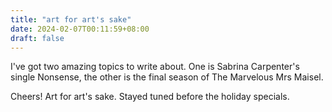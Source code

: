 ```yaml
---
title: "art for art's sake"
date: 2024-02-07T00:11:59+08:00
draft: false
---
```


I've got two amazing topics to write about. One is Sabrina Carpenter's single Nonsense, the other is the final season of The Marvelous Mrs Maisel.

Cheers! Art for art's sake. Stayed tuned before the holiday specials.
